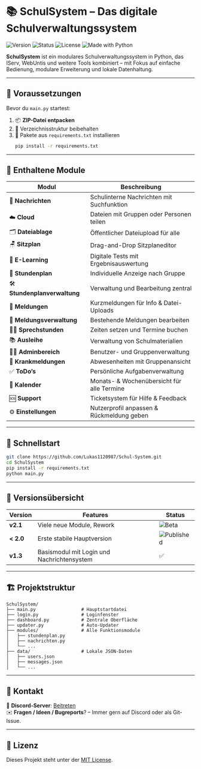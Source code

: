 
# 📚 SchulSystem – Das digitale Schulverwaltungssystem


![Version](https://img.shields.io/badge/Version-1.5.0-blue?style=flat-square)
![Status](https://img.shields.io/badge/Status-BETA-red?style=flat-square)
![License](https://img.shields.io/badge/License-MIT-blue?style=flat-square)
![Made with Python](https://img.shields.io/badge/Made%20with-Python-3776AB?logo=python&logoColor=white&style=flat-square)

**SchulSystem** ist ein modulares Schulverwaltungssystem in Python, das IServ, WebUntis und weitere Tools kombiniert – mit Fokus auf einfache Bedienung, modulare Erweiterung und lokale Datenhaltung.

---

## 🔧 Voraussetzungen

Bevor du `main.py` startest:

1. 📦 **ZIP-Datei entpacken**
2. 📂 Verzeichnisstruktur beibehalten
3. 🔁 Pakete aus `requirements.txt` installieren  
   ```bash
   pip install -r requirements.txt
   ```

---

## 🧩 Enthaltene Module

| Modul | Beschreibung |
|-------|--------------|
| 💬 **Nachrichten** | Schulinterne Nachrichten mit Suchfunktion |
| ☁️ **Cloud** | Dateien mit Gruppen oder Personen teilen |
| 🗂️ **Dateiablage** | Öffentlicher Dateiupload für alle |
| 🪑 **Sitzplan** | Drag-and-Drop Sitzplaneditor |
| 🧪 **E-Learning** | Digitale Tests mit Ergebnisauswertung |
| 📅 **Stundenplan** | Individuelle Anzeige nach Gruppe |
| 🛠️ **Stundenplanverwaltung** | Verwaltung und Bearbeitung zentral |
| 📢 **Meldungen** | Kurzmeldungen für Info & Datei-Uploads |
| 📝 **Meldungsverwaltung** | Bestehende Meldungen bearbeiten |
| 🧑‍🏫 **Sprechstunden** | Zeiten setzen und Termine buchen |
| 📚 **Ausleihe** | Verwaltung von Schulmaterialien |
| 🧑‍💼 **Adminbereich** | Benutzer- und Gruppenverwaltung |
| 🤧 **Krankmeldungen** | Abwesenheiten mit Gruppenansicht |
| ✅ **ToDo’s** | Persönliche Aufgabenverwaltung |
| 📆 **Kalender** | Monats- & Wochenübersicht für alle Termine |
| 🆘 **Support** | Ticketsystem für Hilfe & Feedback |
| ⚙️ **Einstellungen** | Nutzerprofil anpassen & Rückmeldung geben |

---

## 🚀 Schnellstart

```bash
git clone https://github.com/Lukas1120987/Schul-System.git
cd SchulSystem
pip install -r requirements.txt
python main.py
```

---

## 📌 Versionsübersicht

| Version        | Features         | Status |
|----------------|------------------|--------|
| **v2.1**       | Viele neue Module, Rework        | ![Beta](https://img.shields.io/badge/BETA-red) |
| **< 2.0**       | Erste stabile Hauptversion       | ![Published](https://img.shields.io/badge/Published-green) |
| **v1.3**        | Basismodul mit Login und Nachrichtensystem | ✅ |

---

## 🏗️ Projektstruktur

```plaintext
SchulSystem/
├── main.py                 # Hauptstartdatei
├── login.py                # Loginfenster
├── dashboard.py            # Zentrale Oberfläche
├── updater.py              # Auto-Updater
├── modules/                # Alle Funktionsmodule
│   ├── stundenplan.py
│   ├── nachrichten.py
│   └── ...
├── data/                   # Lokale JSON-Daten
│   ├── users.json
│   ├── messages.json
│   └── ...
```

---

## 💬 Kontakt

📨 **Discord-Server**: [Beitreten](https://discord.gg/NHgr4FKXE3)  
✉️ **Fragen / Ideen / Bugreports**? – Immer gern auf Discord oder als Git-Issue.

---

## 📃 Lizenz

Dieses Projekt steht unter der [MIT License](https://opensource.org/licenses/MIT).
